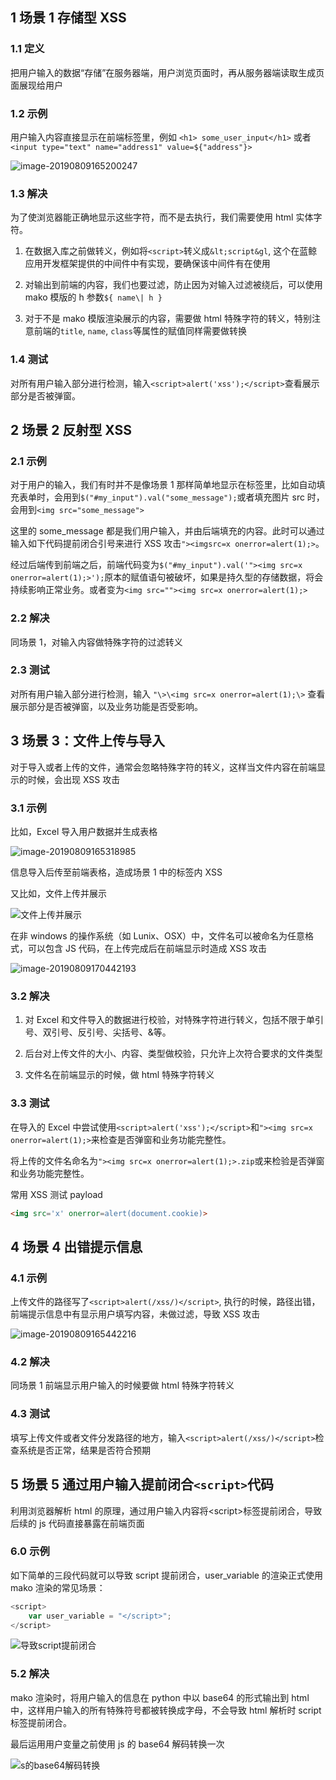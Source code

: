 ## 1 场景 1 存储型 XSS

### 1.1 定义

把用户输入的数据“存储”在服务器端，用户浏览页面时，再从服务器端读取生成页面展现给用户

### 1.2 示例

用户输入内容直接显示在前端标签里，例如 `<h1> some_user_input</h1>` 或者
`<input type="text" name="address1" value=${"address"}>`

![image-20190809165200247](media/image-20190809165200247.png)

### 1.3 解决

为了使浏览器能正确地显示这些字符，而不是去执行，我们需要使用 html 实体字符。

1. 在数据入库之前做转义，例如将`<script>`转义成`&lt;script&gl`,
这个在蓝鲸应用开发框架提供的中间件中有实现，要确保该中间件有在使用

2. 对输出到前端的内容，我们也要过滤，防止因为对输入过滤被绕后，可以使用 mako 模版的 h 参数`${ name\| h }`

3. 对于不是 mako 模版渲染展示的内容，需要做 html 特殊字符的转义，特别注意前端的`title`, `name`, `class`等属性的赋值同样需要做转换

### 1.4 测试

对所有用户输入部分进行检测，输入`<script>alert('xss');</script>`查看展示部分是否被弹窗。

## 2 场景 2 反射型 XSS

### 2.1 示例

对于用户的输入，我们有时并不是像场景 1 那样简单地显示在标签里，比如自动填充表单时，会用到`$("#my_input").val("some_message");`或者填充图片 src 时，会用到`<img src="some_message">`

这里的 some_message 都是我们用户输入，并由后端填充的内容。此时可以通过输入如下代码提前闭合引号来进行 XSS 攻击`"><imgsrc=x onerror=alert(1);>`。

经过后端传到前端之后，前端代码变为`$("#my_input").val('"><img src=x onerror=alert(1);>');`原本的赋值语句被破坏，如果是持久型的存储数据，将会持续影响正常业务。或者变为`<img src=""><img src=x onerror=alert(1);>`

### 2.2 解决

同场景 1，对输入内容做特殊字符的过滤转义

### 2.3 测试

对所有用户输入部分进行检测，输入 `"\>\<img src=x onerror=alert(1);\>` 查看展示部分是否被弹窗，以及业务功能是否受影响。

## 3 场景 3：文件上传与导入

对于导入或者上传的文件，通常会忽略特殊字符的转义，这样当文件内容在前端显示的时候，会出现 XSS 攻击

### 3.1 示例

比如，Excel 导入用户数据并生成表格

![image-20190809165318985](media/image-20190809165318985.png)

信息导入后传至前端表格，造成场景 1 中的标签内 XSS

又比如，文件上传并展示

![文件上传并展示](media/e08be04c348f9250c3d24c679a617f89.png)

在非 windows 的操作系统（如 Lunix、OSX）中，文件名可以被命名为任意格式，可以包含 JS 代码，在上传完成后在前端显示时造成 XSS 攻击

![image-20190809170442193](media/image-20190809170442193.png)

### 3.2 解决

1. 对 Excel 和文件导入的数据进行校验，对特殊字符进行转义，包括不限于单引号、双引号、反引号、尖括号、&等。

2. 后台对上传文件的大小、内容、类型做校验，只允许上次符合要求的文件类型

3. 文件名在前端显示的时候，做 html 特殊字符转义

### 3.3 测试

在导入的 Excel 中尝试使用`<script>alert('xss');</script>`和`"><img src=x onerror=alert(1);>`来检查是否弹窗和业务功能完整性。

将上传的文件名命名为`"><img src=x onerror=alert(1);>.zip`或来检验是否弹窗和业务功能完整性。

常用 XSS 测试 payload

```html
<img src='x' onerror=alert(document.cookie)>
```

## 4 场景 4 出错提示信息

### 4.1 示例

上传文件的路径写了`<script>alert(/xss/)</script>`,
执行的时候，路径出错，前端提示信息中有显示用户填写内容，未做过滤，导致 XSS 攻击

![image-20190809165442216](media/image-20190809165442216.png)

### 4.2 解决

同场景 1 前端显示用户输入的时候要做 html 特殊字符转义

### 4.3 测试

填写上传文件或者文件分发路径的地方，输入`<script>alert(/xss/)</script>`检查系统是否正常，结果是否符合预期

## 5 场景 5 通过用户输入提前闭合`<script>`代码

利用浏览器解析 html 的原理，通过用户输入内容将\<script\>标签提前闭合，导致后续的 js 代码直接暴露在前端页面

### 6.0 示例

如下简单的三段代码就可以导致 script 提前闭合，user_variable 的渲染正式使用 mako 渲染的常见场景：

```javascript
<script>
    var user_variable = "</script>";
</script>
```

![导致script提前闭合](media/ebbe6350da894c8e42735fb17611553f.png)

### 5.2 解决

mako 渲染时，将用户输入的信息在 python 中以 base64 的形式输出到 html 中，这样用户输入的所有特殊符号都被转换成字母，不会导致 html 解析时 script 标签提前闭合。

最后运用用户变量之前使用 js 的 base64 解码转换一次

![s的base64解码转换](media/72511672873780806cc69d64b8b0eb65.png)

